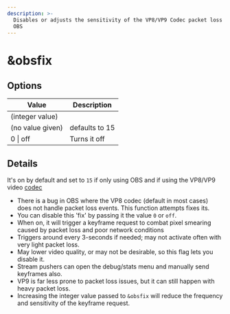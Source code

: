 ```yaml
---
description: >-
  Disables or adjusts the sensitivity of the VP8/VP9 Codec packet loss 'fix' for
  OBS
---
```


# \&obsfix

## Options

| Value            | Description    |
| ---------------- | -------------- |
| (integer value)  |                |
| (no value given) | defaults to 15 |
| 0 \| off         | Turns it off   |

## Details

It's on by default and set to `15` if only using OBS and if using the VP8/VP9 video [codec](../#codec)

* There is a bug in OBS where the VP8 codec (default in most cases) does not handle packet loss events. This function attempts fixes its.
* You can disable this 'fix' by passing it the value `0` or `off`.
* When on, it will trigger a keyframe request to combat pixel smearing caused by packet loss and poor network conditions
* Triggers around every 3-seconds if needed; may not activate often with very light packet loss.
* May lower video quality, or may not be desirable, so this flag lets you disable it.
* Stream pushers can open the debug/stats menu and manually send keyframes also.
* VP9 is far less prone to packet loss issues, but it can still happen with heavy packet loss.
* Increasing the integer value passed to `&obsfix` will reduce the frequency and sensitivity of the keyframe request.
